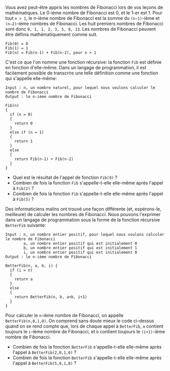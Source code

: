
Vous avez peut-être appris les nombres de Fibonacci lors de vos leçons de mathématiques. Le 0-ième nombre de Fibonacci est 0, et le 1-er est 1. Pour tout `n > 1`, le n-ième nombre de Fibonacci est la somme du `(n−1)`-ième et `(n−2)`-ième nombres de Fibonacci. Les huit premiers nombres de Fibonacci sont donc `0, 1, 1, 2, 3, 5, 8, 13`. Les nombres de Fibonacci peuvent être définis mathématiquement comme suit.

~~~
Fib(0) = 0
Fib(1) = 1
Fib(n) = Fib(n-1) + Fib(n-2), pour n > 1
~~~

C'est ce que l'on nomme une fonction récursive: la fonction `Fib` est définie en fonction d'elle-même. Dans un langage de programmation, il est facilement possible de transcrire une telle définition comme une fonction qui s'appelle elle-même:

~~~
Input : n, un nombre naturel, pour lequel nous voulons calculer le nombre de Fibonacci
Output : le n-ième nombre de Fibonacci

Fib(n)
{
  if (n = 0)
  {
    return 0
  }
  else if (n = 1) 
  {
    return 1
  }
  else
  {
    return Fib(n-1) + Fib(n-2)
  }
}
~~~


* Quel est le résultat de l'appel de fonction `Fib(9)` ?
* Combien de fois la fonction `Fib` s'appelle-t-elle elle-même après l'appel à `Fib(2)` ?
* Combien de fois la fonction `Fib` s'appelle-t-elle elle-même après l'appel à `Fib(5)` ?

Des informaticiens malins ont trouvé une façon différente (et,
espérons-le, meilleure) de calculer les nombres de Fibonacci. Nous
pouvons l'exprimer dans un langage de programmation sous la forme de
la fonction récursive `BetterFib` suivante:

~~~
Input : n, un nombre entier positif, pour lequel nous voulons calculer le nombre de Fibonacci
        a, un nombre entier positif qui est initialement 0
        b, un nombre entier positif qui est initialement 1
        i, un nombre entier positif qui est initialement 0
Output : le n-ième nombre de Fibonacci

BetterFib(n, a, b, i) {
  if (i = n)
  {
    return a
  }
  else
  {
    return BetterFib(n, b, a+b, i+1)
  }
}
~~~

Pour calculer le `n`-ième nombre de Fibonacci, on appelle
`BetterFib(n,0,1,0)`. On comprend sans doute mieux le code ci-dessus
quand on se rend compte que, lors de chaque appel à `BetterFib`, `a`
contient toujours le `i`-ième nombre de Fibonacci, et `b` contient
toujours le `(i+1)`-ième nombre de Fibonacci.

* Combien de fois la fonction `BetterFib` s'appelle-t-elle elle-même
  après l'appel à `BetterFib(2,0,1,0)` ?
* Combien de fois la fonction `BetterFib` s'appelle-t-elle elle-même
  après l'appel à `BetterFib(5,0,1,0)` ?

